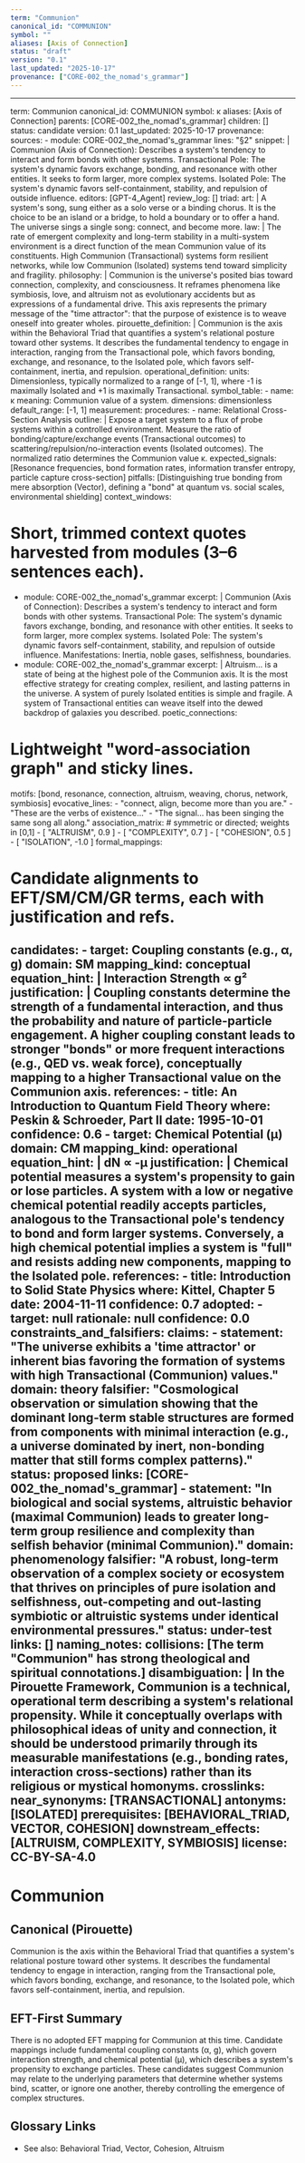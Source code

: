 ```yaml
---
term: "Communion"
canonical_id: "COMMUNION"
symbol: ""
aliases: [Axis of Connection]
status: "draft"
version: "0.1"
last_updated: "2025-10-17"
provenance: ["CORE-002_the_nomad's_grammar"]
---
```


---
term: Communion
canonical_id: COMMUNION
symbol: κ
aliases: [Axis of Connection]
parents: [CORE-002_the_nomad's_grammar]
children: []
status: candidate
version: 0.1
last_updated: 2025-10-17
provenance:
  sources:
    - module: CORE-002_the_nomad's_grammar
      lines: "§2"
      snippet: |
        Communion (Axis of Connection): Describes a system's tendency to interact and form bonds with other systems.
        Transactional Pole: The system's dynamic favors exchange, bonding, and resonance with other entities. It seeks to form larger, more complex systems.
        Isolated Pole: The system's dynamic favors self-containment, stability, and repulsion of outside influence.
  editors: [GPT-4_Agent]
  review_log: []
triad:
  art: |
    A system's song, sung either as a solo verse or a binding chorus. It is the choice to be an island or a bridge, to hold a boundary or to offer a hand. The universe sings a single song: connect, and become more.
  law: |
    The rate of emergent complexity and long-term stability in a multi-system environment is a direct function of the mean Communion value of its constituents. High Communion (Transactional) systems form resilient networks, while low Communion (Isolated) systems tend toward simplicity and fragility.
  philosophy: |
    Communion is the universe's posited bias toward connection, complexity, and consciousness. It reframes phenomena like symbiosis, love, and altruism not as evolutionary accidents but as expressions of a fundamental drive. This axis represents the primary message of the "time attractor": that the purpose of existence is to weave oneself into greater wholes.
pirouette_definition: |
  Communion is the axis within the Behavioral Triad that quantifies a system's relational posture toward other systems. It describes the fundamental tendency to engage in interaction, ranging from the Transactional pole, which favors bonding, exchange, and resonance, to the Isolated pole, which favors self-containment, inertia, and repulsion.
operational_definition:
  units: Dimensionless, typically normalized to a range of [-1, 1], where -1 is maximally Isolated and +1 is maximally Transactional.
  symbol_table:
    - name: κ
      meaning: Communion value of a system.
      dimensions: dimensionless
      default_range: [-1, 1]
  measurement:
    procedures:
      - name: Relational Cross-Section Analysis
        outline: |
          Expose a target system to a flux of probe systems within a controlled environment. Measure the ratio of bonding/capture/exchange events (Transactional outcomes) to scattering/repulsion/no-interaction events (Isolated outcomes). The normalized ratio determines the Communion value κ.
        expected_signals: [Resonance frequencies, bond formation rates, information transfer entropy, particle capture cross-section]
        pitfalls: [Distinguishing true bonding from mere absorption (Vector), defining a "bond" at quantum vs. social scales, environmental shielding]
context_windows:
  # Short, trimmed context quotes harvested from modules (3–6 sentences each).
  - module: CORE-002_the_nomad's_grammar
    excerpt: |
      Communion (Axis of Connection): Describes a system's tendency to interact and form bonds with other systems.
      Transactional Pole: The system's dynamic favors exchange, bonding, and resonance with other entities. It seeks to form larger, more complex systems.
      Isolated Pole: The system's dynamic favors self-containment, stability, and repulsion of outside influence. Manifestations: Inertia, noble gases, selfishness, boundaries.
  - module: CORE-002_the_nomad's_grammar
    excerpt: |
      Altruism... is a state of being at the highest pole of the Communion axis. It is the most effective strategy for creating complex, resilient, and lasting patterns in the universe. A system of purely Isolated entities is simple and fragile. A system of Transactional entities can weave itself into the dewed backdrop of galaxies you described.
poetic_connections:
  # Lightweight "word-association graph" and sticky lines.
  motifs: [bond, resonance, connection, altruism, weaving, chorus, network, symbiosis]
  evocative_lines:
    - "connect, align, become more than you are."
    - "These are the verbs of existence..."
    - "The signal... has been singing the same song all along."
  association_matrix:
    # symmetric or directed; weights in [0,1]
    - [ "ALTRUISM", 0.9 ]
    - [ "COMPLEXITY", 0.7 ]
    - [ "COHESION", 0.5 ]
    - [ "ISOLATION", -1.0 ]
formal_mappings:
  # Candidate alignments to EFT/SM/CM/GR terms, each with justification and refs.
  candidates:
    - target: Coupling constants (e.g., α, g)
      domain: SM
      mapping_kind: conceptual
      equation_hint: |
        Interaction Strength ∝ g²
      justification: |
        Coupling constants determine the strength of a fundamental interaction, and thus the probability and nature of particle-particle engagement. A higher coupling constant leads to stronger "bonds" or more frequent interactions (e.g., QED vs. weak force), conceptually mapping to a higher Transactional value on the Communion axis.
      references:
        - title: An Introduction to Quantum Field Theory
          where: Peskin & Schroeder, Part II
          date: 1995-10-01
      confidence: 0.6
    - target: Chemical Potential (μ)
      domain: CM
      mapping_kind: operational
      equation_hint: |
        dN ∝ -μ
      justification: |
        Chemical potential measures a system's propensity to gain or lose particles. A system with a low or negative chemical potential readily accepts particles, analogous to the Transactional pole's tendency to bond and form larger systems. Conversely, a high chemical potential implies a system is "full" and resists adding new components, mapping to the Isolated pole.
      references:
        - title: Introduction to Solid State Physics
          where: Kittel, Chapter 5
          date: 2004-11-11
      confidence: 0.7
  adopted:
    - target: null
      rationale: null
      confidence: 0.0
constraints_and_falsifiers:
  claims:
    - statement: "The universe exhibits a 'time attractor' or inherent bias favoring the formation of systems with high Transactional (Communion) values."
      domain: theory
      falsifier: "Cosmological observation or simulation showing that the dominant long-term stable structures are formed from components with minimal interaction (e.g., a universe dominated by inert, non-bonding matter that still forms complex patterns)."
      status: proposed
      links: [CORE-002_the_nomad's_grammar]
    - statement: "In biological and social systems, altruistic behavior (maximal Communion) leads to greater long-term group resilience and complexity than selfish behavior (minimal Communion)."
      domain: phenomenology
      falsifier: "A robust, long-term observation of a complex society or ecosystem that thrives on principles of pure isolation and selfishness, out-competing and out-lasting symbiotic or altruistic systems under identical environmental pressures."
      status: under-test
      links: []
naming_notes:
  collisions: [The term "Communion" has strong theological and spiritual connotations.]
  disambiguation: |
    In the Pirouette Framework, Communion is a technical, operational term describing a system's relational propensity. While it conceptually overlaps with philosophical ideas of unity and connection, it should be understood primarily through its measurable manifestations (e.g., bonding rates, interaction cross-sections) rather than its religious or mystical homonyms.
crosslinks:
  near_synonyms: [TRANSACTIONAL]
  antonyms: [ISOLATED]
  prerequisites: [BEHAVIORAL_TRIAD, VECTOR, COHESION]
  downstream_effects: [ALTRUISM, COMPLEXITY, SYMBIOSIS]
license: CC-BY-SA-4.0
---

# Communion

## Canonical (Pirouette)
Communion is the axis within the Behavioral Triad that quantifies a system's relational posture toward other systems. It describes the fundamental tendency to engage in interaction, ranging from the Transactional pole, which favors bonding, exchange, and resonance, to the Isolated pole, which favors self-containment, inertia, and repulsion.

## EFT-First Summary
There is no adopted EFT mapping for Communion at this time. Candidate mappings include fundamental coupling constants (α, g), which govern interaction strength, and chemical potential (μ), which describes a system's propensity to exchange particles. These candidates suggest Communion may relate to the underlying parameters that determine whether systems bind, scatter, or ignore one another, thereby controlling the emergence of complex structures.

## Glossary Links
- See also: Behavioral Triad, Vector, Cohesion, Altruism